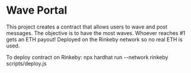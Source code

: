 # Wave Portal

This project creates a contract that allows users to wave and post messages.
The objective is to have the most waves. Whoever reaches #1 gets an ETH payout!
Deployed on the Rinkeby network so no real ETH is used.

To deploy contract on Rinkeby:
npx hardhat run --network rinkeby scripts/deploy.js